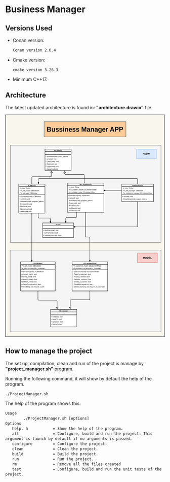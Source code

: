 # Business Manager

## Versions Used

- Conan version:

    ```bash
    Conan version 2.0.4
    ```

- Cmake version:

    ```
    cmake version 3.26.3
    ```

- Minimum C++17.


## Architecture

The latest updated architecture is found in: __"architecture.drawio"__ file.

<div style="text-align:center;">
    <img src="./images/arch.png" height="700"></img>
</div>

## How to manage the project

The set up, compilation, clean and run of the project is manage by __"project_manager.sh"__ program.

Running the following command, it will show by default the help of the program.

```bash
./ProjectManager.sh
```

The help of the program shows this:

```
Usage
        ./ProjectManager.sh [options]
Options
   help, h           = Show the help of the program.
   all               = Configure, build and run the project. This argument is launch by default if no arguments is passed.
   configure         = Configure the project.
   clean             = Clean the project.
   build             = Build the project.
   run               = Run the project.
   rm                = Remove all the files created
   test              = Configure, build and run the unit tests of the project.
```

